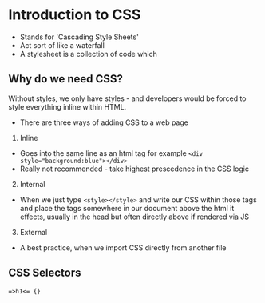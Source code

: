 # Introduction to CSS

* Stands for 'Cascading Style Sheets'
* Act sort of like a waterfall
* A stylesheet is a collection of code which

## Why do we need CSS?

Without styles, we only have styles - and developers would be forced to style everything inline within HTML.

* There are three ways of adding CSS to a web page

1. Inline

* Goes into the same line as an html tag for example `<div style="background:blue"></div>`
* Really not recommended - take highest prescedence in the CSS logic

2. Internal

* When we just type `<style></style>` and write our CSS within those tags and place the tags somewhere in our document above the html it effects, usually in the head but often directly above if rendered via JS

3. External

* A best practice, when we import CSS directly from another file

## CSS Selectors

```
=>h1<= {}
```
